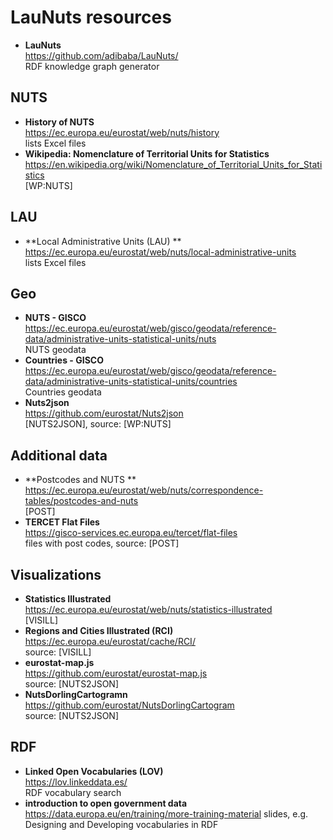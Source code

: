 # LauNuts resources

- **LauNuts**  
  https://github.com/adibaba/LauNuts/  
  RDF knowledge graph generator

## NUTS

- **History of NUTS**  
  https://ec.europa.eu/eurostat/web/nuts/history  
  lists Excel files
- **Wikipedia: Nomenclature of Territorial Units for Statistics**  
  https://en.wikipedia.org/wiki/Nomenclature_of_Territorial_Units_for_Statistics  
  [WP:NUTS]

## LAU

- **Local Administrative Units (LAU) **  
  https://ec.europa.eu/eurostat/web/nuts/local-administrative-units  
  lists Excel files

## Geo

- **NUTS - GISCO**  
  https://ec.europa.eu/eurostat/web/gisco/geodata/reference-data/administrative-units-statistical-units/nuts  
  NUTS geodata
- **Countries - GISCO**  
  https://ec.europa.eu/eurostat/web/gisco/geodata/reference-data/administrative-units-statistical-units/countries  
  Countries geodata
- **Nuts2json**  
  https://github.com/eurostat/Nuts2json  
  [NUTS2JSON], source: [WP:NUTS]

## Additional data

- **Postcodes and NUTS **  
  https://ec.europa.eu/eurostat/web/nuts/correspondence-tables/postcodes-and-nuts  
  [POST]
- **TERCET Flat Files**  
  https://gisco-services.ec.europa.eu/tercet/flat-files  
  files with post codes, source: [POST]

## Visualizations

- **Statistics Illustrated**  
  https://ec.europa.eu/eurostat/web/nuts/statistics-illustrated  
  [VISILL]
- **Regions and Cities Illustrated (RCI)**  
  https://ec.europa.eu/eurostat/cache/RCI/  
  source: [VISILL]
- **eurostat-map.js**  
  https://github.com/eurostat/eurostat-map.js  
  source: [NUTS2JSON]
- **NutsDorlingCartogramn**  
  https://github.com/eurostat/NutsDorlingCartogram  
  source: [NUTS2JSON]

## RDF

- **Linked Open Vocabularies (LOV)**  
  https://lov.linkeddata.es/  
  RDF vocabulary search
- **introduction to open government data**  
  https://data.europa.eu/en/training/more-training-material
  slides, e.g. Designing and Developing vocabularies in RDF 
